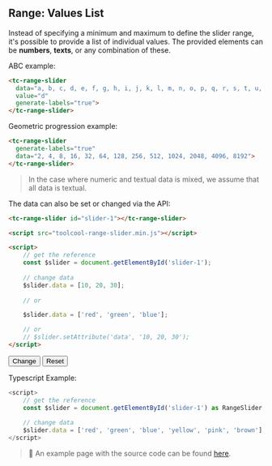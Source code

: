 ## Range: Values List

<div data-examples="data"></div> 

Instead of specifying a minimum and maximum to define the slider range, it's possible to provide a list of individual values. The provided elements can be **numbers**, **texts**, or any combination of these.

ABC example:

```html
<tc-range-slider
  data="a, b, c, d, e, f, g, h, i, j, k, l, m, n, o, p, q, r, s, t, u, v, w, x, y, z"
  value="d"
  generate-labels="true">
</tc-range-slider>
```

<div class="my-12 flex flex-col items-center">
    <tc-range-slider
      data="a, b, c, d, e, f, g, h, i, j, k, l, m, n, o, p, q, r, s, t, u, v, w, x, y, z"
      value="d"
      generate-labels="true"></tc-range-slider>
</div>

Geometric progression example:

```html
<tc-range-slider
  generate-labels="true"
  data="2, 4, 8, 16, 32, 64, 128, 256, 512, 1024, 2048, 4096, 8192">
</tc-range-slider>
```

<div class="my-12 flex flex-col items-center">
    <tc-range-slider
      generate-labels="true"
      data="2, 4, 8, 16, 32, 64, 128, 256, 512, 1024, 2048, 4096, 8192">
    </tc-range-slider>
</div>


> In the case where numeric and textual data is mixed, we assume that all data is textual.

The data can also be set or changed via the API:

```html
<tc-range-slider id="slider-1"></tc-range-slider>

<script src="toolcool-range-slider.min.js"></script>

<script>
    // get the reference
    const $slider = document.getElementById('slider-1');
    
    // change data
    $slider.data = [10, 20, 30];
    
    // or

    $slider.data = ['red', 'green', 'blue'];

    // or 
    // $slider.setAttribute('data', '10, 20, 30');
</script>
```

<div class="my-12 flex flex-col items-center">
    <tc-range-slider
      id="slider-8"
      value="50"
      data="0, 10, 20, 30, 40, 50, 60, 70, 80, 90, 100"
      generate-labels="true"></tc-range-slider>
    <div class="flex items-center">
        <button id="data-btn" type="button" class="group inline-flex items-center h-9 rounded-full text-sm font-semibold whitespace-nowrap px-3 focus:outline-none focus:ring-2 bg-sky-50 text-sky-600 hover:bg-sky-100 hover:text-sky-700 focus:ring-sky-600 mt-8 mx-2">Change</button>
        <button id="data-reset" type="button" class="group inline-flex items-center h-9 rounded-full text-sm font-semibold whitespace-nowrap px-3 focus:outline-none focus:ring-2 bg-gray-50 text-gray-600 hover:bg-gray-100 hover:text-gray-700 focus:ring-gray-600 mt-8 mx-2">Reset</button>
    </div>
</div>

Typescript Example:

```typescript
<script>
    // get the reference
    const $slider = document.getElementById('slider-1') as RangeSlider;
    
    // change data
    $slider.data = ['red', 'green', 'blue', 'yellow', 'pink', 'brown'];
</script>
```

> :pushpin: An example page with the source code can be found [here](https://github.com/toolcool-org/toolcool-range-slider/blob/main/examples/12-data.html).